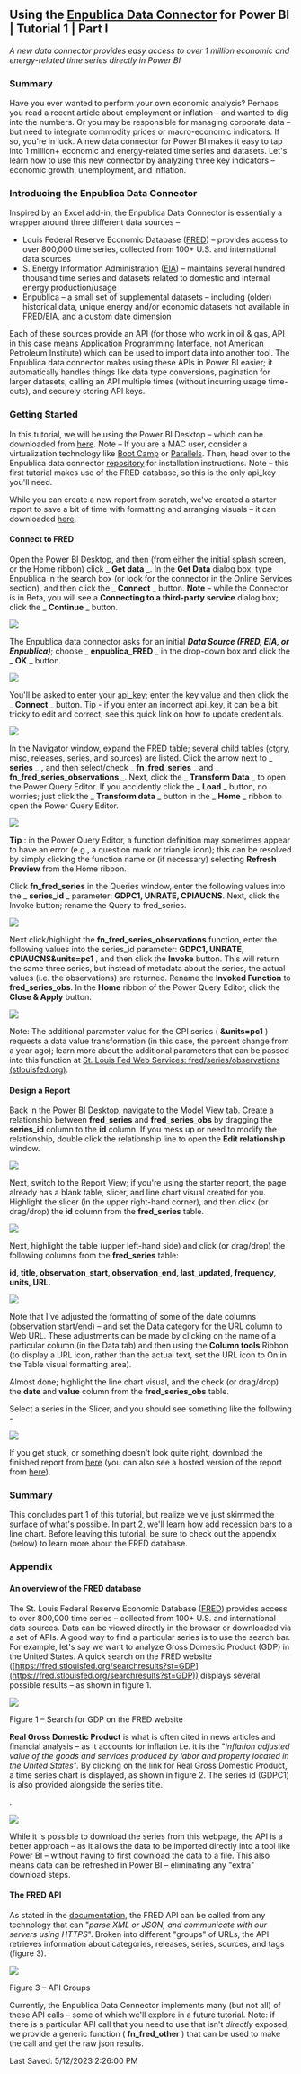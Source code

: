 ## Using the [Enpublica Data Connector](https://github.com/tylerchessman/PBI_FRED_EIA) for Power BI | Tutorial 1 | Part I

_A new data connector provides easy access to over 1 million economic and energy-related time series directly in Power BI_

### Summary

Have you ever wanted to perform your own economic analysis? Perhaps you read a recent article about employment or inflation – and wanted to dig into the numbers. Or you may be responsible for managing corporate data – but need to integrate commodity prices or macro-economic indicators. If so, you're in luck. A new data connector for Power BI makes it easy to tap into 1 million+ economic and energy-related time series and datasets. Let's learn how to use this new connector by analyzing three key indicators – economic growth, unemployment, and inflation.

### Introducing the Enpublica Data Connector

Inspired by an Excel add-in, the Enpublica Data Connector is essentially a wrapper around three different data sources –

- Louis Federal Reserve Economic Database ([FRED](https://fredhelp.stlouisfed.org/fred/about/about-fred/what-is-fred/)) – provides access to over 800,000 time series, collected from 100+ U.S. and international data sources
- S. Energy Information Administration ([EIA](https://www.eia.gov/opendata/documentation.php)) – maintains several hundred thousand time series and datasets related to domestic and internal energy production/usage
- Enpublica – a small set of supplemental datasets – including (older) historical data, unique energy and/or economic datasets not available in FRED/EIA, and a custom date dimension

Each of these sources provide an API (for those who work in oil & gas, API in this case means Application Programming Interface, not American Petroleum Institute) which can be used to import data into another tool. The Enpublica data connector makes using these APIs in Power BI easier; it automatically handles things like data type conversions, pagination for larger datasets, calling an API multiple times (without incurring usage time-outs), and securely storing API keys.

### Getting Started

In this tutorial, we will be using the Power BI Desktop – which can be downloaded from [here](https://powerbi.microsoft.com/en-us/desktop/). Note – If you are a MAC user, consider a virtualization technology like [Boot Camp](https://support.apple.com/en-us/HT201468#:~:text=How%20to%20install%20Windows%2010%20on%20Mac%201,the%20Boot%20Camp%20installer%20in%20Windows%20See%20More.) or [Parallels](https://www.parallels.com/). Then, head over to the Enpublica data connector [repository](https://github.com/tylerchessman/PBI_FRED_EIA) for installation instructions. Note – this first tutorial makes use of the FRED database, so this is the only api\_key you'll need.

While you can create a new report from scratch, we've created a starter report to save a bit of time with formatting and arranging visuals – it can downloaded [here](https://github.com/tylerchessman/PBI_FRED_EIA/raw/main/Tutorials/1_Part1/Enpublica_Tutorial1_Part1_Begin.pbix).

#### Connect to FRED

Open the Power BI Desktop, and then (from either the initial splash screen, or the Home ribbon) click _ **Get data** _. In the **Get Data** dialog box, type Enpublica in the search box (or look for the connector in the Online Services section), and then click the _ **Connect** _ button. **Note** – while the Connector is in Beta, you will see a **Connecting to a third-party service** dialog box; click the _ **Continue** _ button.

![](RackMultipart20230512-1-f25cy5_html_4b81769487c39991.png)

The Enpublica data connector asks for an initial _**Data Source (FRED, EIA, or Enpublica)**_; choose _ **enpublica\_FRED** _ in the drop-down box and click the _ **OK** _ button.

![](RackMultipart20230512-1-f25cy5_html_3125cefe13a2734c.png)

You'll be asked to enter your [api\_key](https://fred.stlouisfed.org/docs/api/api_key.html); enter the key value and then click the _ **Connect** _ button. Tip - if you enter an incorrect api\_key, it can be a bit tricky to edit and correct; see this quick link on how to update credentials.

![](RackMultipart20230512-1-f25cy5_html_a9ed770cb55fe808.png)

In the Navigator window, expand the FRED table; several child tables (ctgry, misc, releases, series, and sources) are listed. Click the arrow next to _ **series** _ **,** and then select/check _ **fn\_fred\_series** _ and _ **fn\_fred\_series\_observations** _. Next, click the _ **Transform Data** _ to open the Power Query Editor. If you accidently click the _ **Load** _ button, no worries; just click the _ **Transform data** _ button in the _ **Home** _ ribbon to open the Power Query Editor.

![](RackMultipart20230512-1-f25cy5_html_58cbdbd07d936559.png)

**Tip** : in the Power Query Editor, a function definition may sometimes appear to have an error (e.g., a question mark or triangle icon); this can be resolved by simply clicking the function name or (if necessary) selecting **Refresh Preview** from the Home ribbon.

Click **fn\_fred\_series** in the Queries window, enter the following values into the _ **series\_id** _ parameter: **GDPC1, UNRATE, CPIAUCNS**. Next, click the Invoke button; rename the Query to fred\_series.

![](RackMultipart20230512-1-f25cy5_html_ac9743d75616c536.gif)

Next click/highlight the **fn\_fred\_series\_observations** function, enter the following values into the series\_id parameter: **GDPC1, UNRATE, CPIAUCNS&units=pc1** , and then click the **Invoke** button. This will return the same three series, but instead of metadata about the series, the actual values (i.e. the observations) are returned. Rename the **Invoked Function** to **fred\_series\_obs**. In the **Home** ribbon of the Power Query Editor, click the **Close & Apply** button.

![](RackMultipart20230512-1-f25cy5_html_6759a3679d7321f0.png)

Note: The additional parameter value for the CPI series ( **&units=pc1** ) requests a data value transformation (in this case, the percent change from a year ago); learn more about the additional parameters that can be passed into this function at [St. Louis Fed Web Services: fred/series/observations (stlouisfed.org)](https://fred.stlouisfed.org/docs/api/fred/series_observations.html#units).

#### Design a Report

Back in the Power BI Desktop, navigate to the Model View tab. Create a relationship between **fred\_series** and **fred\_series\_obs** by dragging the **series\_id** column to the **id** column. If you mess up or need to modify the relationship, double click the relationship line to open the **Edit relationship** window.

![](RackMultipart20230512-1-f25cy5_html_68fb6f7adb2db21d.gif)

Next, switch to the Report View; if you're using the starter report, the page already has a blank table, slicer, and line chart visual created for you. Highlight the slicer (in the upper right-hand corner), and then click (or drag/drop) the **id** column from the **fred\_series** table.

![](RackMultipart20230512-1-f25cy5_html_a6bf9bdac4fb287f.png)

Next, highlight the table (upper left-hand side) and click (or drag/drop) the following columns from the **fred\_series** table:

**id, title, observation\_start, observation\_end, last\_updated, frequency, units, URL.**

![](RackMultipart20230512-1-f25cy5_html_9782190b1324141b.png)

Note that I've adjusted the formatting of some of the date columns (observation start/end) – and set the Data category for the URL column to Web URL. These adjustments can be made by clicking on the name of a particular column (in the Data tab) and then using the **Column tools** Ribbon (to display a URL icon, rather than the actual text, set the URL icon to On in the Table visual formatting area).

Almost done; highlight the line chart visual, and the check (or drag/drop) the **date** and **value** column from the **fred\_series\_obs** table.

Select a series in the Slicer, and you should see something like the following -

![](RackMultipart20230512-1-f25cy5_html_920d99917f416580.png)

If you get stuck, or something doesn't look quite right, download the finished report from [here](https://github.com/tylerchessman/PBI_FRED_EIA/raw/main/Tutorials/1_Part1/Enpublica_Tutorial1_Part1_Finish.pbix) (you can also see a hosted version of the report from [here](https://app.powerbi.com/view?r=eyJrIjoiM2NlOWFiN2QtYTQ0NS00NWY4LTg3OWMtYmVjNjhhNzhjMDkxIiwidCI6IjRmY2YxMGM2LWVjODEtNDhkYy1iNzZjLTJjM2Q2MDAxN2M1YSIsImMiOjZ9&embedImagePlaceholder=true)).

### Summary

This concludes part 1 of this tutorial, but realize we've just skimmed the surface of what's possible. In [part 2](https://github.com/tylerchessman/PBI_FRED_EIA/tree/main/Tutorials/1_Part2), we'll learn how add [recession bars](https://fred.stlouisfed.org/series/GDPC1) to a line chart. Before leaving this tutorial, be sure to check out the appendix (below) to learn more about the FRED database.

### Appendix

#### An overview of the FRED database

The St. Louis Federal Reserve Economic Database ([FRED](https://fredhelp.stlouisfed.org/fred/about/about-fred/what-is-fred/)) provides access to over 800,000 time series – collected from 100+ U.S. and international data sources. Data can be viewed directly in the browser or downloaded via a set of APIs. A good way to find a particular series is to use the search bar. For example, let's say we want to analyze Gross Domestic Product (GDP) in the United States. A quick search on the FRED website ([https://fred.stlouisfed.org/searchresults?st=GDP](https://fred.stlouisfed.org/searchresults?st=GDP)) displays several possible results – as shown in figure 1.

![](RackMultipart20230512-1-f25cy5_html_a04a304f3df91552.png)

Figure 1 – Search for GDP on the FRED website

**Real Gross Domestic Product** is what is often cited in news articles and financial analysis – as it accounts for inflation i.e. it is the "_inflation adjusted value of the goods and services produced by labor and property located in the United States_". By clicking on the link for Real Gross Domestic Product, a time series chart is displayed, as shown in figure 2. The series id (GDPC1) is also provided alongside the series title.

.

![](RackMultipart20230512-1-f25cy5_html_efe036624ee0a3bb.png)

While it is possible to download the series from this webpage, the API is a better approach – as it allows the data to be imported directly into a tool like Power BI – without having to first download the data to a file. This also means data can be refreshed in Power BI – eliminating any "extra" download steps.

#### The FRED API

As stated in the [documentation](https://fred.stlouisfed.org/docs/api/fred/), the FRED API can be called from any technology that can "_parse XML or JSON, and communicate with our servers using HTTPS_". Broken into different "groups" of URLs, the API retrieves information about categories, releases, series, sources, and tags (figure 3).

![](RackMultipart20230512-1-f25cy5_html_23ff1d5be7c3ec18.png)

Figure 3 – API Groups

Currently, the Enpublica Data Connector implements many (but not all) of these API calls – some of which we'll explore in a future tutorial. Note: if there is a particular API call that you need to use that isn't _directly_ exposed, we provide a generic function ( **fn\_fred\_other** ) that can be used to make the call and get the raw json results.

Last Saved: 5/12/2023 2:26:00 PM
